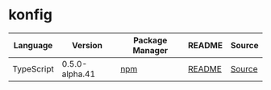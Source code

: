 # konfig

|Language|Version|Package Manager|README|Source|
|-|-|-|-|-|
|TypeScript|0.5.0-alpha.41|[npm](https://www.npmjs.com/package/humanloop/v/0.5.0-alpha.41)|[README](https://github.com/humanloop/humanloop-node#readme)|[Source](https://github.com/humanloop/humanloop-node)|